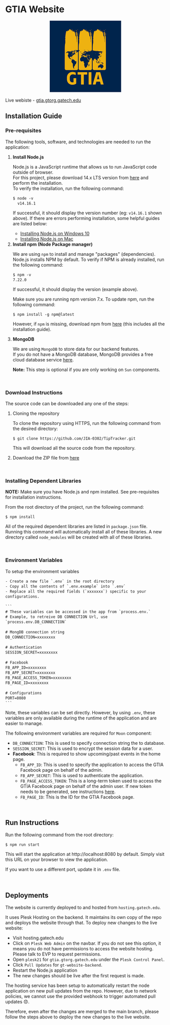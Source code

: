 # GTIA Website

<p align="center">
    <img src="./public/assets/sun/img/logo.png" alt="GTIA Logo" />
</p>

Live webiste - [gtia.gtorg.gatech.edu](https://gtia.gtorg.gatech.edu/)


## Installation Guide

### Pre-requisites
The following tools, software, and technologies are needed to run the application:
<ol>

<li> <b>Install Node.js</b>

  Node.js is a JavaScript runtime that allows us to run JavaScript code outside of browser. <br />
  For this project, please download 14.x LTS version from [here](https://nodejs.org/en/) and perform the installation.<br />
  To verify the installation, run the following command:

  ```
  $ node -v
    v14.16.1
  ```

  If successful, it should display the version number (eg: `v14.16.1` shown above). If there are errors performing installation, some helpful guides are listed below:

  - [Installing Node.js on Windows 10](https://stackoverflow.com/questions/27344045/installing-node-js-and-npm-on-windows-10)
  - [Installing Node.js on Mac](https://treehouse.github.io/installation-guides/mac/node-mac.html)

</li>


 <li> <b>Install npm (Node Package manager)</b>

 We are using `npm` to install and manage "packages" (dependencies). <br />
 Node.js installs NPM by default. To verify if NPM is already installed, run the following command:

 ```
$ npm -v
7.22.0
 ```
If successful, it should display the version (example above).

Make sure you are running npm version 7.x. To update npm, run the following command:
```
$ npm install -g npm@latest
```

 However, if `npm` is missing, download npm from [here](https://www.npmjs.com/get-npm) (this includes all the installation guide).

 </li>

<li> <b>MongoDB</b>

We are using `MongoDB` to store data for our backend features. <br />
If you do not have a MongoDB database, MongoDB provides a free cloud database service [here](https://www.mongodb.com/cloud/atlas/signup).

**Note:** This step is optional if you are only working on `Sun` components.

</li>

</ol>

<br />

### Download Instructions

The source code can be downloaded any one of the steps:

1. Cloning the repository

    To clone the repository using HTTPS, run the following command from the desired directory:
    ```
    $ git clone https://github.com/JIA-0302/TipTracker.git
    ```
    This will download all the source code from the repository.
    

2. Download the ZIP file from [here](https://github.com/JIA-0302/TipTracker/archive/refs/heads/main.zip)

<br />

### Installing Dependent Libraries

**NOTE:** Make sure you have Node.js and npm installed. See pre-requisites for installation instructions.

From the root directory of the project, run the following command:

```
$ npm install
```

All of the required dependent libraries are listed in `package.json` file. Running this command will automatically install all of these libraries. A new directory called `node_modules` will be created with all of these libraries.

<br />

### Environment Variables

To setup the environment variables

    - Create a new file `.env` in the root directory
    - Copy all the contents of `.env.example` into `.env`
    - Replace all the required fields (`xxxxxxx`) specific to your configurations.
    
    ```
    # These variables can be accessed in the app from `process.env.`
    # Example, to retreive DB CONNECTION Url, use `process.env.DB_CONNECTION`

    # MongDB connection string
    DB_CONNECTION=xxxxxxxx

    # Authentication
    SESSION_SECRET=xxxxxxxx

    # Facebook
    FB_APP_ID=xxxxxxxx
    FB_APP_SECRET=xxxxxxxx
    FB_PAGE_ACCESS_TOKEN=xxxxxxxx
    FB_PAGE_ID=xxxxxxxx

    # Configurations
    PORT=8080
    ```

Note, these variables can be set directly. However, by using `.env`, these variables are only available during the runtime of the application and are easier to manage.

The following environment variables are required for `Moon` component:
- `DB_CONNECTION`: This is used to specify connection string the to database.
- `SESSION_SECRET`: This is used to encrypt the session data for a user.
- **Facebook**: This is required to show upcoming/past events in the home page.
  - `FB_APP_ID`: This is used to specify the application to access the GTIA Facebook page on behalf of the admin.
  - `FB_APP_SECRET`: This is used to authenticate the application.
  - `FB_PAGE_ACCESS_TOKEN`: This is a long-term token used to access the GTIA Facebook page on behalf of the admin user. If new token needs to be generated, see instructions [here](./utility/facebookUtils.js).
  - `FB_PAGE_ID`: This is the ID for the GTIA Facebook page.

<br />

## Run Instructions
Run the following command from the root directory:
```
$ npm run start
```

This will start the application at http://localhost:8080 by default. Simply visit this URL on your browser to view the application.

If you want to use a different port, update it in `.env` file.

<br />

## Deployments
The website is currently deployed to and hosted from `hosting.gatech.edu`.

It uses Plesk Hosting on the backend. It maintains its own copy of the repo and deploys the website through that. To deploy new changes to the live website:
- Visit hosting.gatech.edu
- Click on `Plesk Web Admin` on the navbar. If you do not see this option, it means you do not have permissions to access the website hosting. Please talk to EVP to request permissions.
- Open `plesk21` for `gtia.gtorg.gatech.edu` under the `Plesk Control Panel`.
- Click `Pull Updates` for `gt-website-backend`.
- Restart the Node.js application
- The new changes should be live after the first request is made.

The hosting service has been setup to automatically restart the node application on new pull updates from the repo.
However, due to network policies, we cannot use the provided webhook to trigger automated pull updates :disappointed:.

Therefore, even after the changes are merged to the main branch, please follow the steps above to deploy the new changes to the live website.